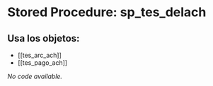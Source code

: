 # Stored Procedure: sp_tes_delach

## Usa los objetos:
- [[tes_arc_ach]]
- [[tes_pago_ach]]

*No code available.*
